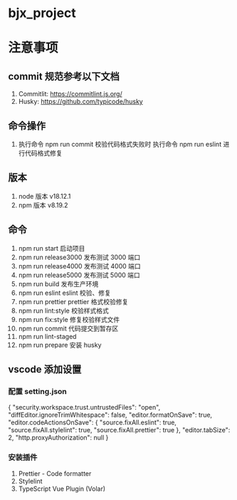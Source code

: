 # bjx_project

# 注意事项

## commit 规范参考以下文档

1. Commitlit: https://commitlint.js.org/
2. Husky: https://github.com/typicode/husky

## 命令操作

1. 执行命令 npm run commit 校验代码格式失败时 执行命令 npm run eslint 进行代码格式修复

## 版本

1. node 版本 v18.12.1
2. npm 版本 v8.19.2

## 命令

1. npm run start 启动项目
2. npm run release3000 发布测试 3000 端口
3. npm run release4000 发布测试 4000 端口
4. npm run release5000 发布测试 5000 端口
5. npm run build 发布生产环境
6. npm run eslint eslint 校验、修复
7. npm run prettier prettier 格式校验修复
8. npm run lint:style 校验样式格式
9. npm run fix:style 修复校验样式文件
10. npm run commit 代码提交到暂存区
11. npm run lint-staged
12. npm run prepare 安装 husky

## vscode 添加设置

### 配置 setting.json

{
"security.workspace.trust.untrustedFiles": "open",
"diffEditor.ignoreTrimWhitespace": false,
"editor.formatOnSave": true,
"editor.codeActionsOnSave": {
"source.fixAll.eslint": true,
"source.fixAll.stylelint": true,
"source.fixAll.prettier": true
},
"editor.tabSize": 2,
"http.proxyAuthorization": null
}

### 安装插件

1. Prettier - Code formatter
2. Stylelint
3. TypeScript Vue Plugin (Volar)

